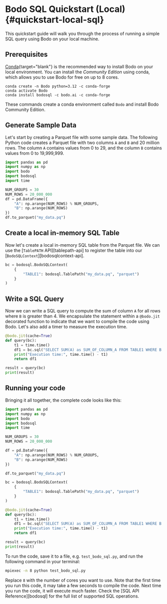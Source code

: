 # Bodo SQL Quickstart (Local) {#quickstart-local-sql}

This quickstart guide will walk you through the process of running a simple SQL query using Bodo on your local machine.


## Prerequisites

[Conda](https://docs.conda.io){target="blank"} is the recommended way to install Bodo on your local environment. You can install the _Community Edition_ using conda, which allows you to use Bodo for free on up to 8 cores. 


```console 
conda create -n Bodo python=3.12 -c conda-forge
conda activate Bodo
conda install bodosql -c bodo.ai -c conda-forge
```

These commands create a conda environment called `Bodo` and install Bodo Community Edition.


## Generate Sample Data

Let's start by creating a Parquet file with some sample data. The following Python code creates a Parquet file with two columns `A` and `B` and 20 million rows. The column `A` contains values from 0 to 29, and the column `B` contains values from 0 to 19,999,999.

```python
import pandas as pd
import numpy as np
import bodo
import bodosql
import time

NUM_GROUPS = 30
NUM_ROWS = 20_000_000
df = pd.DataFrame({
    "A": np.arange(NUM_ROWS) % NUM_GROUPS,
    "B": np.arange(NUM_ROWS)
})
df.to_parquet("my_data.pq")
```

## Create a local in-memory SQL Table

Now let's create a local in-memory SQL table from the Parquet file. We can use the [`TablePATH` API][tablepath-api] to register the table into our [`BodoSQLContext`][bodosqlcontext-api].

```python
bc = bodosql.BodoSQLContext(
    {
        "TABLE1": bodosql.TablePath("my_data.pq", "parquet")
    }
)
```

## Write a SQL Query

Now we can write a SQL query to compute the sum of column `A` for all rows where `B` is greater than 4. We encapsulate the statement within a `@bodo.jit` decorated function to indicate that we want to compile the code using Bodo. Let's also add a timer to measure the execution time.

```python
@bodo.jit(cache=True)
def query(bc):
    t1 = time.time()
    df1 = bc.sql("SELECT SUM(A) as SUM_OF_COLUMN_A FROM TABLE1 WHERE B > 4")
    print("Execution time:", time.time() - t1)
    return df1

result = query(bc)
print(result)
```


## Running your code

Bringing it all together, the complete code looks like this:

```python
import pandas as pd
import numpy as np
import bodo
import bodosql
import time

NUM_GROUPS = 30
NUM_ROWS = 20_000_000

df = pd.DataFrame({
    "A": np.arange(NUM_ROWS) % NUM_GROUPS,
    "B": np.arange(NUM_ROWS)
})

df.to_parquet("my_data.pq")

bc = bodosql.BodoSQLContext(
    {
        "TABLE1": bodosql.TablePath("my_data.pq", "parquet")
    }
)

@bodo.jit(cache=True)
def query(bc):
    t1 = time.time()
    df1 = bc.sql("SELECT SUM(A) as SUM_OF_COLUMN_A FROM TABLE1 WHERE B > 4")
    print("Execution time:", time.time() - t1)
    return df1

result = query(bc)
print(result)
```


To run the code, save it to a file, e.g. `test_bodo_sql.py`, and run the following command in your terminal:

```bash
mpiexec -n 8 python test_bodo_sql.py
```

Replace `8` with the number of cores you want to use. Note that the first time you run this code, it may take a few seconds to compile the code. Next time you run the code, it will execute much faster. Check the [SQL API Reference][bodosql] for the full list of supported SQL operations.





